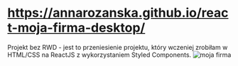 # https://annarozanska.github.io/react-moja-firma-desktop/

Projekt bez RWD - jest to przeniesienie projektu, który wczeniej zrobiłam w HTML/CSS na ReactJS z wykorzystaniem Styled Components.
![moja firma](https://user-images.githubusercontent.com/101977180/202865885-d501b28c-32a5-439e-adc7-fac359dbd107.png)
